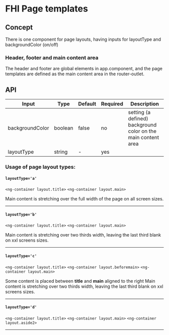 # FHI Page templates

## Concept

There is one component for page layouts, having inputs for layoutType and backgroundColor (on/off)

### Header, footer and main content area

The header and footer are global elements in app.component, and the page templates are defined as the main content area in the router-outlet.

## API

| Input           | Type    | Default | Required | Description |
| --------------- | ------- | ------- | -------- | ----------- |
| backgroundColor | boolean | false   | no       | setting (a defined) background color on the main content area |
| layoutType      | string  | -       | yes      |  |

### Usage of page layout types:

#### `layoutType='a'`
`<ng-container layout.title>`
`<ng-container layout.main>`

Main content is stretching over the full width of the page on all screen sizes.

---

#### `layoutType='b'`
`<ng-container layout.title>`
`<ng-container layout.main>`

Main content is stretching over two thirds width, leaving the last third blank on xxl screens sizes.

---

#### `layoutType='c'`
`<ng-container layout.title>`
`<ng-container layout.beforemain>`
`<ng-container layout.main>`

Some content is placed between **title** and **main** aligned to the right
Main content is stretching over two thirds width, leaving the last third blank on xxl screens sizes.

---

#### `layoutType='d'`
`<ng-container layout.title>`
`<ng-container layout.main>`
`<ng-container layout.aside2>`

---
